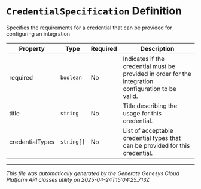 # `CredentialSpecification` Definition

Specifies the requirements for a credential that can be provided for configuring an integration

| Property | Type | Required | Description |
|----------|------|----------|-------------|
| required | `boolean` | No | Indicates if the credential must be provided in order for the integration configuration to be valid. |
| title | `string` | No | Title describing the usage for this credential. |
| credentialTypes | `string[]` | No | List of acceptable credential types that can be provided for this credential. |

---

*This file was automatically generated by the Generate Genesys Cloud Platform API classes utility on 2025-04-24T15:04:25.713Z*